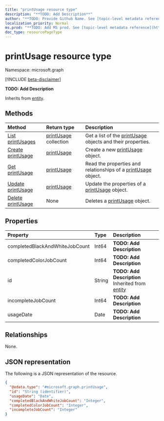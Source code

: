 ```yaml
---
title: "printUsage resource type"
description: "**TODO: Add Description**"
author: "**TODO: Provide Github Name. See [topic-level metadata reference](https://msgo.azurewebsites.net/add/document/guidelines/metadata.html#topic-level-metadata)**"
localization_priority: Normal
ms.prod: "**TODO: Add MS prod. See [topic-level metadata reference](https://msgo.azurewebsites.net/add/document/guidelines/metadata.html#topic-level-metadata)**"
doc_type: resourcePageType
---
```


# printUsage resource type

Namespace: microsoft.graph

[!INCLUDE [beta-disclaimer](../../includes/beta-disclaimer.md)]

**TODO: Add Description**


Inherits from [entity](../resources/entity.md).

## Methods
|Method|Return type|Description|
|:---|:---|:---|
|[List printUsages](../api/printusage-list.md)|[printUsage](../resources/printusage.md) collection|Get a list of the [printUsage](../resources/printusage.md) objects and their properties.|
|[Create printUsage](../api/printusage-create.md)|[printUsage](../resources/printusage.md)|Create a new [printUsage](../resources/printusage.md) object.|
|[Get printUsage](../api/printusage-get.md)|[printUsage](../resources/printusage.md)|Read the properties and relationships of a [printUsage](../resources/printusage.md) object.|
|[Update printUsage](../api/printusage-update.md)|[printUsage](../resources/printusage.md)|Update the properties of a [printUsage](../resources/printusage.md) object.|
|[Delete printUsage](../api/printusage-delete.md)|None|Deletes a [printUsage](../resources/printusage.md) object.|

## Properties
|Property|Type|Description|
|:---|:---|:---|
|completedBlackAndWhiteJobCount|Int64|**TODO: Add Description**|
|completedColorJobCount|Int64|**TODO: Add Description**|
|id|String|**TODO: Add Description** Inherited from [entity](../resources/entity.md)|
|incompleteJobCount|Int64|**TODO: Add Description**|
|usageDate|Date|**TODO: Add Description**|

## Relationships
None.

## JSON representation
The following is a JSON representation of the resource.
<!-- {
  "blockType": "resource",
  "keyProperty": "id",
  "@odata.type": "microsoft.graph.printUsage",
  "baseType": "microsoft.graph.entity",
  "openType": false
}
-->
``` json
{
  "@odata.type": "#microsoft.graph.printUsage",
  "id": "String (identifier)",
  "usageDate": "Date",
  "completedBlackAndWhiteJobCount": "Integer",
  "completedColorJobCount": "Integer",
  "incompleteJobCount": "Integer"
}
```

